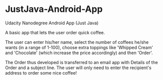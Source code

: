 # JustJava-Android-App
Udacity Nanodegree Android App (Just Java)

A basic app that lets the user order quick coffee.

The user can enter his/her name, select the number of coffees he/she wants (in a range of 1-100), choose extra toppings like 'Whipped Cream' and 'Chocolate' (which
increase the price accordingly) and then 'Order'. 

The Order thus developed is transferred to an email app with Details of the Order and a subject line. The user will only need to enter the
recipient's address to order some nice coffee!
